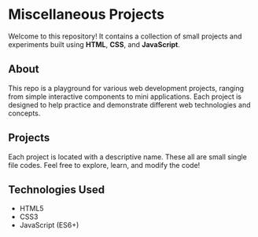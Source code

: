 # Miscellaneous Projects

Welcome to this repository! It contains a collection of small projects and experiments built using **HTML**, **CSS**, and **JavaScript**.

## About

This repo is a playground for various web development projects, ranging from simple interactive components to mini applications. Each project is designed to help practice and demonstrate different web technologies and concepts.

## Projects

Each project is located with a descriptive name. These all are small single file codes. Feel free to explore, learn, and modify the code!

## Technologies Used

- HTML5
- CSS3
- JavaScript (ES6+)

